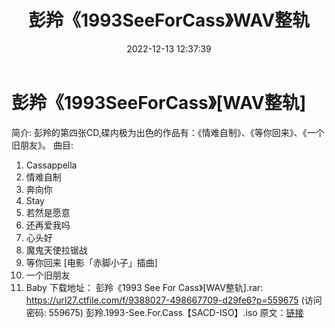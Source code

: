﻿---
title: 彭羚《1993SeeForCass》WAV整轨
date: 2022-12-13 12:37:39
categories: WAV车载音乐、镜像
tags: 华语中文
---
# 彭羚《1993SeeForCass》[WAV整轨]

简介:
彭羚的第四张CD,碟内极为出色的作品有：《情难自制》、《等你回来》、《一个旧朋友》。
曲目:
01. Cassappella
02. 情难自制
03. 奔向你
04. Stay
05. 若然是愿意
06. 还再爱我吗
07. 心头好
08. 魔鬼天使拉锯战
09. 等你回来 [电影「赤脚小子」插曲]
10. 一个旧朋友
11. Baby
下载地址：
彭羚《1993 See For Cass》[WAV整轨].rar: https://url27.ctfile.com/f/9388027-498667709-d29fe6?p=559675
(访问密码: 559675)
彭羚.1993-See.For.Cass【SACD-ISO】.iso
原文：[链接](https://blog.sina.com.cn/s/blog_1647c7e76010310ld.html)